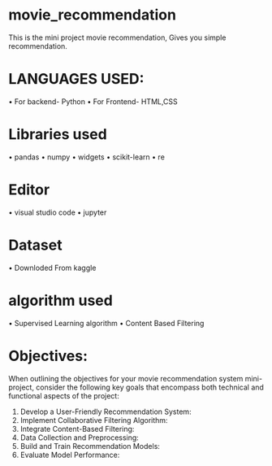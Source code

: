# movie_recommendation
This is the mini project movie recommendation, Gives you simple recommendation. 
# LANGUAGES USED:
• For backend- Python
• For Frontend- HTML,CSS
# Libraries used
• pandas
• numpy
• widgets
• scikit-learn
• re
# Editor
• visual studio code
• jupyter 
# Dataset
• Downloded From kaggle
# algorithm used 
• Supervised Learning algorithm
• Content Based Filtering
# Objectives: 
When outlining the objectives for your movie recommendation system mini-project, consider the following key goals that encompass both technical and functional aspects of the project:
1.	Develop a User-Friendly Recommendation System:
2.	Implement Collaborative Filtering Algorithm:
3.	Integrate Content-Based Filtering:
4.	Data Collection and Preprocessing:
5.	Build and Train Recommendation Models:
6.	Evaluate Model Performance:
